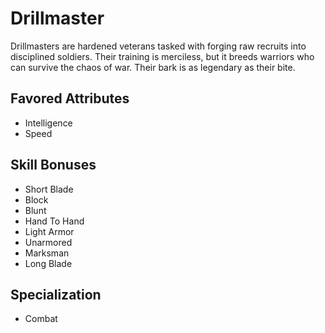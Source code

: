 # Drillmaster

Drillmasters are hardened veterans tasked with forging raw recruits into disciplined soldiers. Their training is merciless, but it breeds warriors who can survive the chaos of war. Their bark is as legendary as their bite.

## Favored Attributes
- Intelligence
- Speed

## Skill Bonuses
- Short Blade
- Block
- Blunt
- Hand To Hand
- Light Armor
- Unarmored
- Marksman
- Long Blade

## Specialization
- Combat